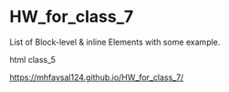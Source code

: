 # HW_for_class_7
List of Block-level & inline Elements with some example.

html class_5

https://mhfaysal124.github.io/HW_for_class_7/

